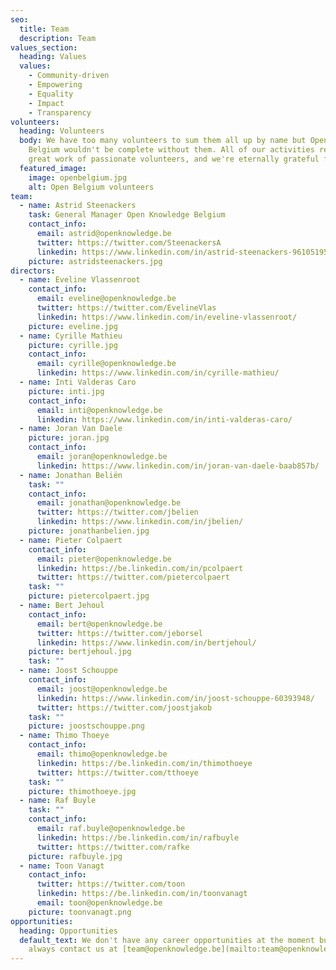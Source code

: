 ```yaml
---
seo:
  title: Team
  description: Team
values_section:
  heading: Values
  values:
    - Community-driven
    - Empowering
    - Equality
    - Impact
    - Transparency
volunteers:
  heading: Volunteers
  body: We have too many volunteers to sum them all up by name but Open Knowledge
    Belgium wouldn't be complete without them. All of our activities rely on the
    great work of passionate volunteers, and we're eternally grateful for that.
  featured_image:
    image: openbelgium.jpg
    alt: Open Belgium volunteers
team:
  - name: Astrid Steenackers
    task: General Manager Open Knowledge Belgium
    contact_info:
      email: astrid@openknowledge.be
      twitter: https://twitter.com/SteenackersA
      linkedin: https://www.linkedin.com/in/astrid-steenackers-96105195/
    picture: astridsteenackers.jpg
directors:
  - name: Eveline Vlassenroot
    contact_info:
      email: eveline@openknowledge.be
      twitter: https://twitter.com/EvelineVlas
      linkedin: https://www.linkedin.com/in/eveline-vlassenroot/
    picture: eveline.jpg
  - name: Cyrille Mathieu
    picture: cyrille.jpg
    contact_info:
      email: cyrille@openknowledge.be
      linkedin: https://www.linkedin.com/in/cyrille-mathieu/
  - name: Inti Valderas Caro
    picture: inti.jpg
    contact_info:
      email: inti@openknowledge.be
      linkedin: https://www.linkedin.com/in/inti-valderas-caro/
  - name: Joran Van Daele
    picture: joran.jpg
    contact_info:
      email: joran@openknowledge.be
      linkedin: https://www.linkedin.com/in/joran-van-daele-baab857b/
  - name: Jonathan Beliën
    task: ""
    contact_info:
      email: jonathan@openknowledge.be
      twitter: https://twitter.com/jbelien
      linkedin: https://www.linkedin.com/in/jbelien/
    picture: jonathanbelien.jpg
  - name: Pieter Colpaert
    contact_info:
      email: pieter@openknowledge.be
      linkedin: https://be.linkedin.com/in/pcolpaert
      twitter: https://twitter.com/pietercolpaert
    task: ""
    picture: pietercolpaert.jpg
  - name: Bert Jehoul
    contact_info:
      email: bert@openknowledge.be
      twitter: https://twitter.com/jeborsel
      linkedin: https://www.linkedin.com/in/bertjehoul/
    picture: bertjehoul.jpg
    task: ""
  - name: Joost Schouppe
    contact_info:
      email: joost@openknowledge.be
      linkedin: https://www.linkedin.com/in/joost-schouppe-60393948/
      twitter: https://twitter.com/joostjakob
    task: ""
    picture: joostschouppe.png
  - name: Thimo Thoeye
    contact_info:
      email: thimo@openknowledge.be
      linkedin: https://be.linkedin.com/in/thimothoeye
      twitter: https://twitter.com/tthoeye
    task: ""
    picture: thimothoeye.jpg
  - name: Raf Buyle
    task: ""
    contact_info:
      email: raf.buyle@openknowledge.be
      linkedin: https://be.linkedin.com/in/rafbuyle
      twitter: https://twitter.com/rafke
    picture: rafbuyle.jpg
  - name: Toon Vanagt
    contact_info:
      twitter: https://twitter.com/toon
      linkedin: https://be.linkedin.com/in/toonvanagt
      email: toon@openknowledge.be
    picture: toonvanagt.png
opportunities:
  heading: Opportunities
  default_text: We don't have any career opportunities at the moment but you can
    always contact us at [team@openknowledge.be](mailto:team@openknowledge.be).
---
```

